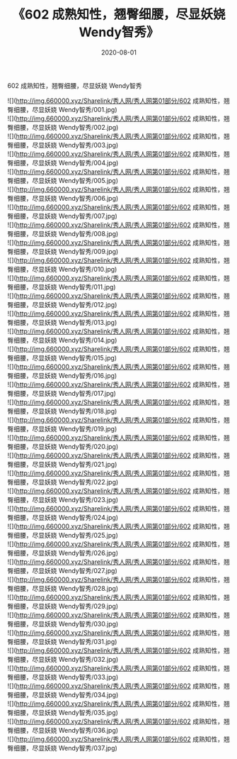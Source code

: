 ﻿---
layout: post
title:  《602 成熟知性，翘臀细腰，尽显妖娆 Wendy智秀》
date:   2020-08-01
img: http://img.660000.xyz/Sharelink/秀人网/秀人网第01部分/602 成熟知性，翘臀细腰，尽显妖娆 Wendy智秀/000.jpg
categories: [美女, 清纯, 唯美]
---

602 成熟知性，翘臀细腰，尽显妖娆 Wendy智秀

  ![](http://img.660000.xyz/Sharelink/秀人网/秀人网第01部分/602 成熟知性，翘臀细腰，尽显妖娆 Wendy智秀/001.jpg) <br> ![](http://img.660000.xyz/Sharelink/秀人网/秀人网第01部分/602 成熟知性，翘臀细腰，尽显妖娆 Wendy智秀/002.jpg) <br> ![](http://img.660000.xyz/Sharelink/秀人网/秀人网第01部分/602 成熟知性，翘臀细腰，尽显妖娆 Wendy智秀/003.jpg) <br> ![](http://img.660000.xyz/Sharelink/秀人网/秀人网第01部分/602 成熟知性，翘臀细腰，尽显妖娆 Wendy智秀/004.jpg) <br> ![](http://img.660000.xyz/Sharelink/秀人网/秀人网第01部分/602 成熟知性，翘臀细腰，尽显妖娆 Wendy智秀/005.jpg) <br> ![](http://img.660000.xyz/Sharelink/秀人网/秀人网第01部分/602 成熟知性，翘臀细腰，尽显妖娆 Wendy智秀/006.jpg) <br> ![](http://img.660000.xyz/Sharelink/秀人网/秀人网第01部分/602 成熟知性，翘臀细腰，尽显妖娆 Wendy智秀/007.jpg) <br> ![](http://img.660000.xyz/Sharelink/秀人网/秀人网第01部分/602 成熟知性，翘臀细腰，尽显妖娆 Wendy智秀/008.jpg) <br> ![](http://img.660000.xyz/Sharelink/秀人网/秀人网第01部分/602 成熟知性，翘臀细腰，尽显妖娆 Wendy智秀/009.jpg) <br> ![](http://img.660000.xyz/Sharelink/秀人网/秀人网第01部分/602 成熟知性，翘臀细腰，尽显妖娆 Wendy智秀/010.jpg) <br> ![](http://img.660000.xyz/Sharelink/秀人网/秀人网第01部分/602 成熟知性，翘臀细腰，尽显妖娆 Wendy智秀/011.jpg) <br> ![](http://img.660000.xyz/Sharelink/秀人网/秀人网第01部分/602 成熟知性，翘臀细腰，尽显妖娆 Wendy智秀/012.jpg) <br> ![](http://img.660000.xyz/Sharelink/秀人网/秀人网第01部分/602 成熟知性，翘臀细腰，尽显妖娆 Wendy智秀/013.jpg) <br> ![](http://img.660000.xyz/Sharelink/秀人网/秀人网第01部分/602 成熟知性，翘臀细腰，尽显妖娆 Wendy智秀/014.jpg) <br> ![](http://img.660000.xyz/Sharelink/秀人网/秀人网第01部分/602 成熟知性，翘臀细腰，尽显妖娆 Wendy智秀/015.jpg) <br> ![](http://img.660000.xyz/Sharelink/秀人网/秀人网第01部分/602 成熟知性，翘臀细腰，尽显妖娆 Wendy智秀/016.jpg) <br> ![](http://img.660000.xyz/Sharelink/秀人网/秀人网第01部分/602 成熟知性，翘臀细腰，尽显妖娆 Wendy智秀/017.jpg) <br> ![](http://img.660000.xyz/Sharelink/秀人网/秀人网第01部分/602 成熟知性，翘臀细腰，尽显妖娆 Wendy智秀/018.jpg) <br> ![](http://img.660000.xyz/Sharelink/秀人网/秀人网第01部分/602 成熟知性，翘臀细腰，尽显妖娆 Wendy智秀/019.jpg) <br> ![](http://img.660000.xyz/Sharelink/秀人网/秀人网第01部分/602 成熟知性，翘臀细腰，尽显妖娆 Wendy智秀/020.jpg) <br> ![](http://img.660000.xyz/Sharelink/秀人网/秀人网第01部分/602 成熟知性，翘臀细腰，尽显妖娆 Wendy智秀/021.jpg) <br> ![](http://img.660000.xyz/Sharelink/秀人网/秀人网第01部分/602 成熟知性，翘臀细腰，尽显妖娆 Wendy智秀/022.jpg) <br> ![](http://img.660000.xyz/Sharelink/秀人网/秀人网第01部分/602 成熟知性，翘臀细腰，尽显妖娆 Wendy智秀/023.jpg) <br> ![](http://img.660000.xyz/Sharelink/秀人网/秀人网第01部分/602 成熟知性，翘臀细腰，尽显妖娆 Wendy智秀/024.jpg) <br> ![](http://img.660000.xyz/Sharelink/秀人网/秀人网第01部分/602 成熟知性，翘臀细腰，尽显妖娆 Wendy智秀/025.jpg) <br> ![](http://img.660000.xyz/Sharelink/秀人网/秀人网第01部分/602 成熟知性，翘臀细腰，尽显妖娆 Wendy智秀/026.jpg) <br> ![](http://img.660000.xyz/Sharelink/秀人网/秀人网第01部分/602 成熟知性，翘臀细腰，尽显妖娆 Wendy智秀/027.jpg) <br> ![](http://img.660000.xyz/Sharelink/秀人网/秀人网第01部分/602 成熟知性，翘臀细腰，尽显妖娆 Wendy智秀/028.jpg) <br> ![](http://img.660000.xyz/Sharelink/秀人网/秀人网第01部分/602 成熟知性，翘臀细腰，尽显妖娆 Wendy智秀/029.jpg) <br> ![](http://img.660000.xyz/Sharelink/秀人网/秀人网第01部分/602 成熟知性，翘臀细腰，尽显妖娆 Wendy智秀/030.jpg) <br> ![](http://img.660000.xyz/Sharelink/秀人网/秀人网第01部分/602 成熟知性，翘臀细腰，尽显妖娆 Wendy智秀/031.jpg) <br> ![](http://img.660000.xyz/Sharelink/秀人网/秀人网第01部分/602 成熟知性，翘臀细腰，尽显妖娆 Wendy智秀/032.jpg) <br> ![](http://img.660000.xyz/Sharelink/秀人网/秀人网第01部分/602 成熟知性，翘臀细腰，尽显妖娆 Wendy智秀/033.jpg) <br> ![](http://img.660000.xyz/Sharelink/秀人网/秀人网第01部分/602 成熟知性，翘臀细腰，尽显妖娆 Wendy智秀/034.jpg) <br> ![](http://img.660000.xyz/Sharelink/秀人网/秀人网第01部分/602 成熟知性，翘臀细腰，尽显妖娆 Wendy智秀/035.jpg) <br> ![](http://img.660000.xyz/Sharelink/秀人网/秀人网第01部分/602 成熟知性，翘臀细腰，尽显妖娆 Wendy智秀/036.jpg) <br> ![](http://img.660000.xyz/Sharelink/秀人网/秀人网第01部分/602 成熟知性，翘臀细腰，尽显妖娆 Wendy智秀/037.jpg) <br>